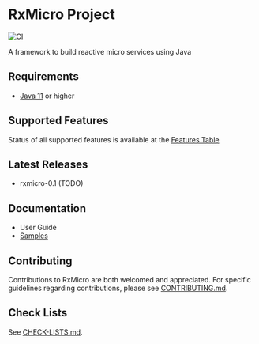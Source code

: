 # RxMicro Project

[![CI](https://github.com/rxmicro/rxmicro/workflows/CI/badge.svg?branch=master)](https://github.com/rxmicro/rxmicro/actions)

A framework to build reactive micro services using Java

## Requirements

* [Java 11](https://openjdk.java.net/projects/jdk/11/) or higher

## Supported Features

Status of all supported features is available at the [Features Table](Features.md)

## Latest Releases

* rxmicro-0.1 (TODO)

## Documentation

* User Guide
* [Samples](https://github.com/rxmicro/rxmicro-usage/tree/master/examples)

## Contributing

Contributions to RxMicro are both welcomed and appreciated. 
For specific guidelines regarding contributions, please see [CONTRIBUTING.md](.github/CONTRIBUTING.md). 

## Check Lists

See [CHECK-LISTS.md](.github/CHECK-LISTS.md). 